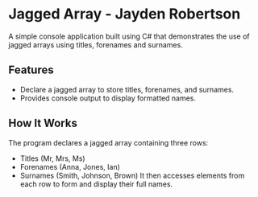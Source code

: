 # Jagged Array - Jayden Robertson

A simple console application built using C# that demonstrates the use of jagged arrays using titles, forenames and surnames.

## Features
- Declare a jagged array to store titles, forenames, and surnames.
- Provides console output to display formatted names.


## How It Works
The program declares a jagged array containing three rows:

- Titles (Mr, Mrs, Ms)
- Forenames (Anna, Jones, Ian)
- Surnames (Smith, Johnson, Brown)
It then accesses elements from each row to form and display their full names.
